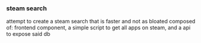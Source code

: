### steam search
attempt to create a steam search that is faster and not as bloated
composed of: frontend component, a simple script to get all apps on steam, and a api to expose said db 
